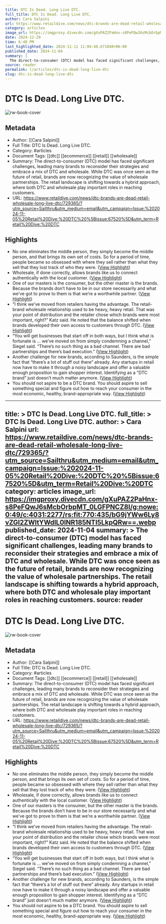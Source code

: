 ```yaml
---
title: DTC Is Dead. Long Live DTC.
full_title: DTC Is Dead. Long Live DTC.
author: Cara Salpini
url: https://www.retaildive.com/news/dtc-brands-are-dead-retail-wholesale-long-live-dtc/729365/?utm_source=Sailthru&utm_medium=email&utm_campaign=Issue:%202024-11-05%20Retail%20Dive:%20DTC%20%5Bissue:67520%5D&utm_term=Retail%20Dive:%20DTC
category: articles
image_url: https://imgproxy.divecdn.com/gXuPAZ2PaHnx-s8PeFQwJ6sMcbOrbpMT_0LGFPNCZ8I/g:nowe:0:49/c:4031:2277/rs:fit:770:435/bG9jYWw6Ly8vZGl2ZWltYWdlL0lNR185NTI5LkpQRw==.webp
date: 2024-12-29
time: 6:40 PM
last_highlighted_date: 2024-11-11 11:04:48.671048+00:00
published_date: 2024-11-04
summary: |
  The direct-to-consumer (DTC) model has faced significant challenges, leading many brands to reconsider their strategies and embrace a mix of DTC and wholesale. While DTC was once seen as the future of retail, brands are now recognizing the value of wholesale partnerships. The retail landscape is shifting towards a hybrid approach, where both DTC and wholesale play important roles in reaching customers.
source: reader
permalink: l/articles/dtc-is-dead-long-live-dtc
slug: dtc-is-dead-long-live-dtc
---
```

# DTC Is Dead. Long Live DTC.

![rw-book-cover](https://imgproxy.divecdn.com/gXuPAZ2PaHnx-s8PeFQwJ6sMcbOrbpMT_0LGFPNCZ8I/g:nowe:0:49/c:4031:2277/rs:fit:770:435/bG9jYWw6Ly8vZGl2ZWltYWdlL0lNR185NTI5LkpQRw==.webp)

## Metadata
- Author: [[Cara Salpini]]
- Full Title: DTC Is Dead. Long Live DTC.
- Category: #articles
- Document Tags: [[dtc]] [[ecommerce]] [[retail]] [[wholesale]] 
- Summary: The direct-to-consumer (DTC) model has faced significant challenges, leading many brands to reconsider their strategies and embrace a mix of DTC and wholesale. While DTC was once seen as the future of retail, brands are now recognizing the value of wholesale partnerships. The retail landscape is shifting towards a hybrid approach, where both DTC and wholesale play important roles in reaching customers.
- URL: https://www.retaildive.com/news/dtc-brands-are-dead-retail-wholesale-long-live-dtc/729365/?utm_source=Sailthru&utm_medium=email&utm_campaign=Issue:%202024-11-05%20Retail%20Dive:%20DTC%20%5Bissue:67520%5D&utm_term=Retail%20Dive:%20DTC

## Highlights
- No one eliminates the middle person, they simply become the middle person, and that brings its own set of costs. So for a period of time, people became so obsessed with where they sell rather than what they sell that they lost track of who they were. ([View Highlight](https://read.readwise.io/read/01jcddz7rncgagsj28w6fwj2xz))
- Wholesale, if done correctly, allows brands like us to connect authentically with the local customer. ([View Highlight](https://read.readwise.io/read/01jcde2bvwae17cntqrafek4re))
- One of our masters is the consumer, but the other master is the brands. Because the brands don’t have to be in our store necessarily and what we’ve got to prove to them is that we’re a worthwhile partner. ([View Highlight](https://read.readwise.io/read/01jcde6bjsw999gbst8tqvvw9m))
- “I think we’ve moved from retailers having the advantage. The retail-brand wholesale relationship used to be heavy, heavy retail. That was your point of distribution and the retailer chose which brands were most important, right?” Katz said. He noted that the balance shifted when brands developed their own access to customers through DTC. ([View Highlight](https://read.readwise.io/read/01jcde7706raa8hvkamxj0nw50))
- “You will get businesses that start off in both ways, but I think what is fortunate is … we’ve moved on from simply condemning a channel,” Siegel said. “There’s no such thing as a bad channel. There are bad partnerships and there’s bad execution.” ([View Highlight](https://read.readwise.io/read/01jcdearvd2b81213tenzehhky))
- Another challenge for new brands, according to Saunders, is the simple fact that “there’s a lot of stuff out there” already. Any startups in retail now have to make it through a noisy landscape and offer a valuable enough proposition to gain shopper interest. Identifying as a “DTC brand” just doesn’t much matter anymore. ([View Highlight](https://read.readwise.io/read/01jcdeb2vx97nxnnb5n3wtcc9f))
- You should not aspire to be a DTC brand. You should aspire to sell something special and figure out how to reach your consumer in the most economic, healthy, brand-appropriate way. ([View Highlight](https://read.readwise.io/read/01jcdebkb729xqjnwmhh7xaryb))


---
title: >
  DTC Is Dead. Long Live DTC.
full_title: >
  DTC Is Dead. Long Live DTC.
author: >
  Cara Salpini
url: https://www.retaildive.com/news/dtc-brands-are-dead-retail-wholesale-long-live-dtc/729365/?utm_source=Sailthru&utm_medium=email&utm_campaign=Issue:%202024-11-05%20Retail%20Dive:%20DTC%20%5Bissue:67520%5D&utm_term=Retail%20Dive:%20DTC
category: articles
image_url: https://imgproxy.divecdn.com/gXuPAZ2PaHnx-s8PeFQwJ6sMcbOrbpMT_0LGFPNCZ8I/g:nowe:0:49/c:4031:2277/rs:fit:770:435/bG9jYWw6Ly8vZGl2ZWltYWdlL0lNR185NTI5LkpQRw==.webp
published_date: 2024-11-04
summary: >
  The direct-to-consumer (DTC) model has faced significant challenges, leading many brands to reconsider their strategies and embrace a mix of DTC and wholesale. While DTC was once seen as the future of retail, brands are now recognizing the value of wholesale partnerships. The retail landscape is shifting towards a hybrid approach, where both DTC and wholesale play important roles in reaching customers.
source: reader
---
# DTC Is Dead. Long Live DTC.

![rw-book-cover](https://imgproxy.divecdn.com/gXuPAZ2PaHnx-s8PeFQwJ6sMcbOrbpMT_0LGFPNCZ8I/g:nowe:0:49/c:4031:2277/rs:fit:770:435/bG9jYWw6Ly8vZGl2ZWltYWdlL0lNR185NTI5LkpQRw==.webp)

## Metadata
- Author: [[Cara Salpini]]
- Full Title: DTC Is Dead. Long Live DTC.
- Category: #articles
- Document Tags: [[dtc]] [[ecommerce]] [[retail]] [[wholesale]] 
- Summary: The direct-to-consumer (DTC) model has faced significant challenges, leading many brands to reconsider their strategies and embrace a mix of DTC and wholesale. While DTC was once seen as the future of retail, brands are now recognizing the value of wholesale partnerships. The retail landscape is shifting towards a hybrid approach, where both DTC and wholesale play important roles in reaching customers.
- URL: https://www.retaildive.com/news/dtc-brands-are-dead-retail-wholesale-long-live-dtc/729365/?utm_source=Sailthru&utm_medium=email&utm_campaign=Issue:%202024-11-05%20Retail%20Dive:%20DTC%20%5Bissue:67520%5D&utm_term=Retail%20Dive:%20DTC

## Highlights
- No one eliminates the middle person, they simply become the middle person, and that brings its own set of costs. So for a period of time, people became so obsessed with where they sell rather than what they sell that they lost track of who they were. ([View Highlight](https://read.readwise.io/read/01jcddz7rncgagsj28w6fwj2xz))
- Wholesale, if done correctly, allows brands like us to connect authentically with the local customer. ([View Highlight](https://read.readwise.io/read/01jcde2bvwae17cntqrafek4re))
- One of our masters is the consumer, but the other master is the brands. Because the brands don’t have to be in our store necessarily and what we’ve got to prove to them is that we’re a worthwhile partner. ([View Highlight](https://read.readwise.io/read/01jcde6bjsw999gbst8tqvvw9m))
- “I think we’ve moved from retailers having the advantage. The retail-brand wholesale relationship used to be heavy, heavy retail. That was your point of distribution and the retailer chose which brands were most important, right?” Katz said. He noted that the balance shifted when brands developed their own access to customers through DTC. ([View Highlight](https://read.readwise.io/read/01jcde7706raa8hvkamxj0nw50))
- “You will get businesses that start off in both ways, but I think what is fortunate is … we’ve moved on from simply condemning a channel,” Siegel said. “There’s no such thing as a bad channel. There are bad partnerships and there’s bad execution.” ([View Highlight](https://read.readwise.io/read/01jcdearvd2b81213tenzehhky))
- Another challenge for new brands, according to Saunders, is the simple fact that “there’s a lot of stuff out there” already. Any startups in retail now have to make it through a noisy landscape and offer a valuable enough proposition to gain shopper interest. Identifying as a “DTC brand” just doesn’t much matter anymore. ([View Highlight](https://read.readwise.io/read/01jcdeb2vx97nxnnb5n3wtcc9f))
- You should not aspire to be a DTC brand. You should aspire to sell something special and figure out how to reach your consumer in the most economic, healthy, brand-appropriate way. ([View Highlight](https://read.readwise.io/read/01jcdebkb729xqjnwmhh7xaryb))



